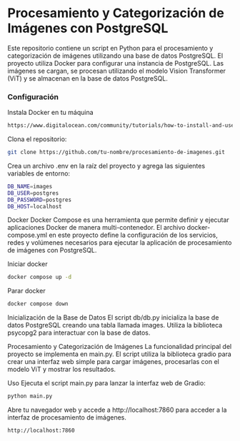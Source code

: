 # Procesamiento y Categorización de Imágenes con PostgreSQL

Este repositorio contiene un script en Python para el procesamiento y categorización de imágenes utilizando una base de datos PostgreSQL. El proyecto utiliza Docker para configurar una instancia de PostgreSQL. Las imágenes se cargan, se procesan utilizando el modelo Vision Transformer (ViT) y se almacenan en la base de datos PostgreSQL.

### Configuración
Instala Docker en tu máquina
```bash
https://www.digitalocean.com/community/tutorials/how-to-install-and-use-docker-on-ubuntu-22-04
```
Clona el repositorio:
```bash
git clone https://github.com/tu-nombre/procesamiento-de-imagenes.git
```

Crea un archivo .env en la raíz del proyecto y agrega las siguientes variables de entorno:
```bash
DB_NAME=images
DB_USER=postgres
DB_PASSWORD=postgres
DB_HOST=localhost
```

Docker
Docker Compose es una herramienta que permite definir y ejecutar aplicaciones Docker de manera multi-contenedor. El archivo docker-compose.yml en este proyecto define la configuración de los servicios, redes y volúmenes necesarios para ejecutar la aplicación de procesamiento de imágenes con PostgreSQL.

Iniciar docker
```bash
docker compose up -d
```

Parar docker
```bash
docker compose down
```

Inicialización de la Base de Datos
El script db/db.py inicializa la base de datos PostgreSQL creando una tabla llamada images. Utiliza la biblioteca psycopg2 para interactuar con la base de datos.

Procesamiento y Categorización de Imágenes
La funcionalidad principal del proyecto se implementa en main.py. El script utiliza la biblioteca gradio para crear una interfaz web simple para cargar imágenes, procesarlas con el modelo ViT y mostrar los resultados.

Uso
Ejecuta el script main.py para lanzar la interfaz web de Gradio:
```bash
python main.py
```

Abre tu navegador web y accede a http://localhost:7860 para acceder a la interfaz de procesamiento de imágenes.

```bash
http://localhost:7860
```
